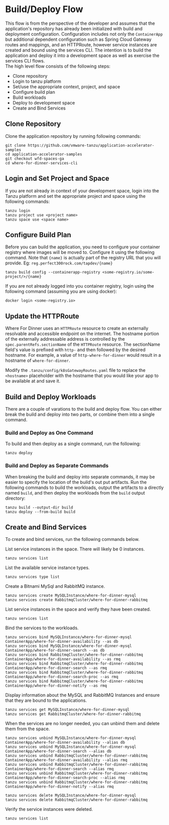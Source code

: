 # Build/Deploy Flow

This flow is from the perspective of the developer and assumes that the application's repository has already been initialized with build and deployment
configuration.  Configuration includes not only the `ContainerApp` but additional dependent configuration such as Spring Cloud Gateway routes and mappings, 
and an HTTPRoute, however service instances are created and bound using the services CLI. The intention is to build the application and deploy it into a development space as
well as exercise the services CLI flows.  
The high level flow consists of the following steps:

* Clone repository
* Login to tanzu platform
* Set/use the appropriate context, project, and space
* Configure build plan
* Build workloads
* Deploy to development space
* Create and Bind Services

## Clone Repository

Clone the application repository by running following commands:

```
git clone https://github.com/vmware-tanzu/application-accelerator-samples
cd application-accelerator-samples
git checkout wfd-spaces-ga
cd where-for-dinner-services-cli
```

## Login and Set Project and Space

If you are not already in context of your development space, login into the Tanzu platform and set the appropriate project and space using the following commands:

```
tanzu login
tanzu project use <project name>
tanzu space use <space name>
```

## Configure Build Plan

Before you can build the application, you need to configure your container registry where images will be moved to.
Configure it using the following command.  Note that `{name}` is actually part of the registry URL that you will provide.  Eg: `reg.perfect300rock.com/tapdev/{name}`

```
tanzu build config --containerapp-registry <some-registry.io/some-project/>/{name}
```

If you are not already logged into you container registry, login using the following command (assuming you are using docker):

```
docker login <some-registry.io>
```

## Update the HTTPRoute

Where For Dinner uses an `HTTPRoute` resource to create an externally resolvable and accessible endpoint on the internet.  The hostname portion of the externally 
addressable address is controlled by the `spec.parentRefs.sectionName` of the `HTTPRoute` resource.  The sectionName field's value is prefixed with `http-` and then 
followed by the desired hostname.  For example, a value of `http-where-for-dinner` would result in a hostname of `where-for-dinner`.

Modify the `.tanzu/config/k8sGatewayRoutes.yaml` file to replace the `<hostname>` placeholder with the hostname that you would like your app to be available at and save it.  


## Build and Deploy Workloads

There are a couple of varations to the build and deploy flow.  You can either break the build and deploy into two parts, or combine them into a single command.


### Build and Deploy as One Command

To build and then deploy as a single command, run the following:

```
tanzu deploy
```

### Build and Deploy as Separate Commands

When breaking the build and deploy into separate commands, it may be easier to specify the location of the build's out put artifacts.  Run the following commands to
build the workloads, output the artifacts to a directly named `build`, and then deploy the workloads from the `build` output directory:

```
tanzu build --output-dir build
tanzu deploy --from-build build
```

## Create and Bind Services

To create and bind services, run the following commands below.


List service instances in the space.  There will likely be 0 instances.

```
tanzu services list
```

List the available service instance types.

```
tanzu services type list
```

Create a Bitnami MySql and RabbitMQ instance.

```
tanzu services create MySQLInstance/where-for-dinner-mysql
tanzu services create RabbitmqCluster/where-for-dinner-rabbitmq
```

List service instances in the space and verify they have been created.

```
tanzu services list
```

Bind the services to the workloads.

```
tanzu services bind MySQLInstance/where-for-dinner-mysql ContainerApp/where-for-dinner-availability --as db
tanzu services bind MySQLInstance/where-for-dinner-mysql ContainerApp/where-for-dinner-search --as db
tanzu services bind RabbitmqCluster/where-for-dinner-rabbitmq ContainerApp/where-for-dinner-availability --as rmq
tanzu services bind RabbitmqCluster/where-for-dinner-rabbitmq ContainerApp/where-for-dinner-search --as rmq
tanzu services bind RabbitmqCluster/where-for-dinner-rabbitmq ContainerApp/where-for-dinner-search-proc --as rmq
tanzu services bind RabbitmqCluster/where-for-dinner-rabbitmq ContainerApp/where-for-dinner-notify --as rmq
```

Display information about the MySQL and RabbitMQ Instances and ensure that they are bound to the applications.

```
tanzu services get MySQLInstance/where-for-dinner-mysql
tanzu services get RabbitmqCluster/where-for-dinner-rabbitmq
```

When the services are no longer needed, you can unbind them and delete them from the space.

```
tanzu services unbind MySQLInstance/where-for-dinner-mysql ContainerApp/where-for-dinner-availability --alias db
tanzu services unbind MySQLInstance/where-for-dinner-mysql ContainerApp/where-for-dinner-search --alias db
tanzu services unbind RabbitmqCluster/where-for-dinner-rabbitmq ContainerApp/where-for-dinner-availability --alias rmq
tanzu services unbind RabbitmqCluster/where-for-dinner-rabbitmq ContainerApp/where-for-dinner-search --alias rmq
tanzu services unbind RabbitmqCluster/where-for-dinner-rabbitmq ContainerApp/where-for-dinner-search-proc --alias rmq
tanzu services unbind RabbitmqCluster/where-for-dinner-rabbitmq ContainerApp/where-for-dinner-notify --alias rmq

tanzu services delete MySQLInstance/where-for-dinner-mysql
tanzu services delete RabbitmqCluster/where-for-dinner-rabbitmq
```

Verify the service instances were deleted.

```
tanzu services list
```
